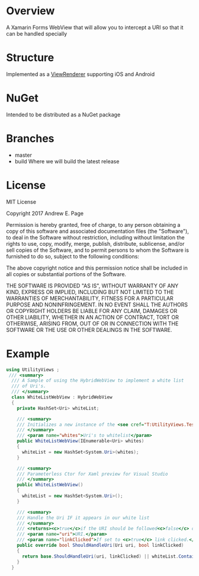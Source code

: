 # Overview

A Xamarin Forms WebView that will allow you to intercept a URI so that it can be handled specially

# Structure

Implemented as a [ViewRenderer](https://developer.xamarin.com/guides/xamarin-forms/application-fundamentals/custom-renderer/view) supporting iOS and Android

# NuGet 

Intended to be distributed as a NuGet package

# Branches

* master 
* build Where we will build the latest release

# License

MIT License

Copyright 2017 Andrew E. Page

Permission is hereby granted, free of charge, to any person obtaining a copy of this software and associated documentation files (the "Software"), to deal in the Software without restriction, including without limitation the rights to use, copy, modify, merge, publish, distribute, sublicense, and/or sell copies of the Software, and to permit persons to whom the Software is furnished to do so, subject to the following conditions:

The above copyright notice and this permission notice shall be included in all copies or substantial portions of the Software.

THE SOFTWARE IS PROVIDED "AS IS", WITHOUT WARRANTY OF ANY KIND, EXPRESS OR IMPLIED, INCLUDING BUT NOT LIMITED TO THE WARRANTIES OF MERCHANTABILITY, FITNESS FOR A PARTICULAR PURPOSE AND NONINFRINGEMENT. IN NO EVENT SHALL THE AUTHORS OR COPYRIGHT HOLDERS BE LIABLE FOR ANY CLAIM, DAMAGES OR OTHER LIABILITY, WHETHER IN AN ACTION OF CONTRACT, TORT OR OTHERWISE, ARISING FROM, OUT OF OR IN CONNECTION WITH THE SOFTWARE OR THE USE OR OTHER DEALINGS IN THE SOFTWARE.


# Example
```csharp
using UtilityViews ;
 /// <summary>
  /// A Sample of using the HybridWebView to implement a white list
  /// of Uri's.  
  /// </summary>
  class WhiteListWebView : HybridWebView
  {
    private HashSet<Uri> whiteList;

    /// <summary>
    /// Initializes a new instance of the <see cref="T:UtilityViews.Test.WhiteListWebView"/> class.
    /// </summary>
    /// <param name="whites">Uri's to whitelist</param>
    public WhiteListWebView(IEnumerable<Uri> whites)
    {
      whiteList = new HashSet<System.Uri>(whites);
    }

    /// <summary>
    /// Parameterless Ctor for Xaml preview for Visual Studio
    /// </summary>
    public WhiteListWebView()
    {
      whiteList = new HashSet<System.Uri>();
    }

    /// <summary>
    /// Handle the Uri IF it appears in our white list
    /// </summary>
    /// <returns><c>true</c>if the URI should be followed<c>false</c> otherwise.</returns>
    /// <param name="uri">URI.</param>
    /// <param name="linkClicked">If set to <c>true</c> link clicked.</param>
    public override bool ShouldHandleUri(Uri uri, bool linkClicked)
    {
      return base.ShouldHandleUri(uri, linkClicked) || whiteList.Contains(uri) ;
    }
  }

```

